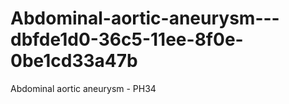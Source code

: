 # Abdominal-aortic-aneurysm---dbfde1d0-36c5-11ee-8f0e-0be1cd33a47b
Abdominal aortic aneurysm - PH34
